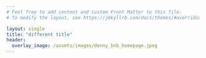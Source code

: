 ```yaml
---
# Feel free to add content and custom Front Matter to this file.
# To modify the layout, see https://jekyllrb.com/docs/themes/#overriding-theme-defaults

layout: single
title: "different title"
header:
  overlay_image: /assets/images/denny_bnb_homepage.jpeg
---
```

